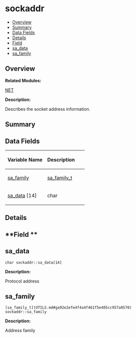 # sockaddr<a name="ZH-CN_TOPIC_0000001055518138"></a>

-   [Overview](#section126117207165637)
-   [Summary](#section1728531772165637)
-   [Data Fields](#pub-attribs)
-   [Details](#section1529563928165637)
-   [Field](#section1878305071165637)
-   [sa\_data](#afd5d95d56d0f8959f5b56458b3b3c714)
-   [sa\_family](#ac6ef02e9a2e90a30218132ffd7b5a5c5)

## **Overview**<a name="section126117207165637"></a>

**Related Modules:**

[NET](NET.md)

**Description:**

Describes the socket address information. 

## **Summary**<a name="section1728531772165637"></a>

## Data Fields<a name="pub-attribs"></a>

<a name="table82705939165637"></a>
<table><thead align="left"><tr id="row788902418165637"><th class="cellrowborder" valign="top" width="50%" id="mcps1.1.3.1.1"><p id="p1715452844165637"><a name="p1715452844165637"></a><a name="p1715452844165637"></a>Variable Name</p>
</th>
<th class="cellrowborder" valign="top" width="50%" id="mcps1.1.3.1.2"><p id="p986319059165637"><a name="p986319059165637"></a><a name="p986319059165637"></a>Description</p>
</th>
</tr>
</thead>
<tbody><tr id="row509538584165637"><td class="cellrowborder" valign="top" width="50%" headers="mcps1.1.3.1.1 "><p id="p1283734052165637"><a name="p1283734052165637"></a><a name="p1283734052165637"></a><a href="sockaddr.md#ac6ef02e9a2e90a30218132ffd7b5a5c5">sa_family</a></p>
</td>
<td class="cellrowborder" valign="top" width="50%" headers="mcps1.1.3.1.2 "><p id="p1841480769165637"><a name="p1841480769165637"></a><a name="p1841480769165637"></a><a href="UTILS.md#ga92e2efe4f4a4f461f5e405cc957a0570">sa_family_t</a> </p>
</td>
</tr>
<tr id="row1415973214165637"><td class="cellrowborder" valign="top" width="50%" headers="mcps1.1.3.1.1 "><p id="p1869741210165637"><a name="p1869741210165637"></a><a name="p1869741210165637"></a><a href="sockaddr.md#afd5d95d56d0f8959f5b56458b3b3c714">sa_data</a> [14]</p>
</td>
<td class="cellrowborder" valign="top" width="50%" headers="mcps1.1.3.1.2 "><p id="p1978839629165637"><a name="p1978839629165637"></a><a name="p1978839629165637"></a>char </p>
</td>
</tr>
</tbody>
</table>

## **Details**<a name="section1529563928165637"></a>

## **Field **<a name="section1878305071165637"></a>

## sa\_data<a name="afd5d95d56d0f8959f5b56458b3b3c714"></a>

```
char sockaddr::sa_data[14]
```

 **Description:**

Protocol address 

## sa\_family<a name="ac6ef02e9a2e90a30218132ffd7b5a5c5"></a>

```
[sa_family_t](UTILS.md#ga92e2efe4f4a4f461f5e405cc957a0570) sockaddr::sa_family
```

 **Description:**

Address family 

